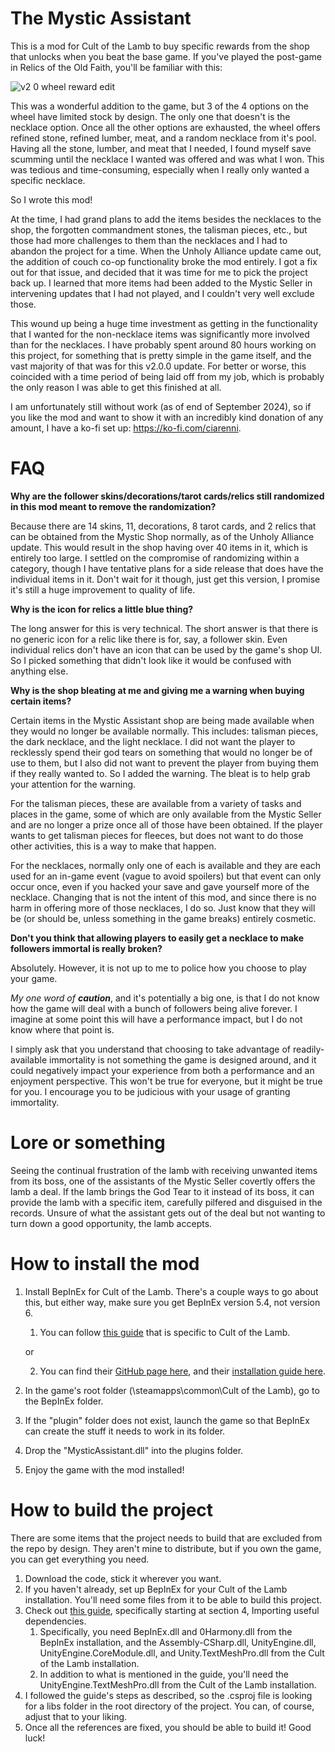 # The Mystic Assistant
This is a mod for Cult of the Lamb to buy specific rewards from the shop that unlocks when you beat the base game.
If you've played the post-game in Relics of the Old Faith, you'll be familiar with this:

![v2 0 wheel reward edit](https://github.com/user-attachments/assets/f2cea9af-34a3-44e3-9edd-b130dda8428a)

This was a wonderful addition to the game, but 3 of the 4 options on the wheel have limited stock by design. The only one that doesn't is the necklace option.
Once all the other options are exhausted, the wheel offers refined stone, refined lumber, meat, and a random necklace from it's pool.
Having all the stone, lumber, and meat that I needed, I found myself save scumming until the necklace I wanted was offered and was what I won.
This was tedious and time-consuming, especially when I really only wanted a specific necklace.

So I wrote this mod!

At the time, I had grand plans to add the items besides the necklaces to the shop, the forgotten commandment stones, the talisman pieces, etc., but those had more challenges to them than the necklaces and I had to abandon the project for a time.
When the Unholy Alliance update came out, the addition of couch co-op functionality broke the mod entirely. I got a fix out for that issue, and decided that it was time for me to pick the project back up.
I learned that more items had been added to the Mystic Seller in intervening updates that I had not played, and I couldn't very well exclude those.

This wound up being a huge time investment as getting in the functionality that I wanted for the non-necklace items was significantly more involved than for the necklaces.
I have probably spent around 80 hours working on this project, for something that is pretty simple in the game itself, and the vast majority of that was for this v2.0.0 update.
For better or worse, this coincided with a time period of being laid off from my job, which is probably the only reason I was able to get this finished at all.

I am unfortunately still without work (as of end of September 2024), so if you like the mod and want to show it with an incredibly kind donation of any amount, I have a ko-fi set up: https://ko-fi.com/ciarenni.

# FAQ

**Why are the follower skins/decorations/tarot cards/relics still randomized in this mod meant to remove the randomization?**

Because there are 14 skins, 11, decorations, 8 tarot cards, and 2 relics that can be obtained from the Mystic Shop normally, as of the Unholy Alliance update. This would result in the shop having over 40 items in it, which is entirely too large. I settled on the compromise of randomizing within a category, though I have tentative plans for a side release that does have the individual items in it. Don't wait for it though, just get this version, I promise it's still a huge improvement to quality of life.

**Why is the icon for relics a little blue thing?**

The long answer for this is very technical. The short answer is that there is no generic icon for a relic like there is for, say, a follower skin. Even individual relics don't have an icon that can be used by the game's shop UI. So I picked something that didn't look like it would be confused with anything else.

**Why is the shop bleating at me and giving me a warning when buying certain items?**

Certain items in the Mystic Assistant shop are being made available when they would no longer be available normally. This includes: talisman pieces, the dark necklace, and the light necklace.
I did not want the player to recklessly spend their god tears on something that would no longer be of use to them, but I also did not want to prevent the player from buying them if they really wanted to.
So I added the warning. The bleat is to help grab your attention for the warning.

For the talisman pieces, these are available from a variety of tasks and places in the game, some of which are only available from the Mystic Seller and are no longer a prize once all of those have been obtained.
If the player wants to get talisman pieces for fleeces, but does not want to do those other activities, this is a way to make that happen.

For the necklaces, normally only one of each is available and they are each used for an in-game event (vague to avoid spoilers) but that event can only occur once, even if you hacked your save and gave yourself more of the necklace.
Changing that is not the intent of this mod, and since there is no harm in offering more of those necklaces, I do so. Just know that they will be (or should be, unless something in the game breaks) entirely cosmetic.

**Don't you think that allowing players to easily get a necklace to make followers immortal is really broken?**

Absolutely. However, it is not up to me to police how you choose to play your game.

*My one word of **caution***, and it's potentially a big one, is that I do not know how the game will deal with a bunch of followers being alive forever. I imagine at some point this will have a performance impact, but I do not know where that point is.

I simply ask that you understand that choosing to take advantage of readily-available immortality is not something the game is designed around, and it could negatively impact your experience from both a performance and an enjoyment perspective. This won't be true for everyone, but it might be true for you. I encourage you to be judicious with your usage of granting immortality.

# Lore or something

Seeing the continual frustration of the lamb with receiving unwanted items from its boss, one of the assistants of the Mystic Seller covertly offers the lamb a deal.
If the lamb brings the God Tear to it instead of its boss, it can provide the lamb with a specific item, carefully pilfered and disguised in the records.
Unsure of what the assistant gets out of the deal but not wanting to turn down a good opportunity, the lamb accepts.

# How to install the mod

1. Install BepInEx for Cult of the Lamb. There's a couple ways to go about this, but either way, make sure you get BepInEx version 5.4, not version 6.
    1. You can follow [this guide](https://pebloop.notion.site/How-to-install-a-mod-aec545cc219e48e29b3d3587ca1cf83e) that is specific to Cult of the Lamb.
    
    or
    
    2. You can find their [GitHub page here](https://github.com/BepInEx/BepInEx/releases), and their [installation guide here](https://docs.bepinex.dev/articles/user_guide/installation/index.html#where-to-download-bepinex).
2. In the game's root folder (\steamapps\common\Cult of the Lamb), go to the BepInEx folder.
3. If the "plugin" folder does not exist, launch the game so that BepInEx can create the stuff it needs to work in its folder.
4. Drop the "MysticAssistant.dll" into the plugins folder.
5. Enjoy the game with the mod installed!

# How to build the project

There are some items that the project needs to build that are excluded from the repo by design. They aren't mine to distribute, but if you own the game, you can get everything you need.

1. Download the code, stick it wherever you want.
2. If you haven't already, set up BepInEx for your Cult of the Lamb installation. You'll need some files from it to be able to build this project.
3. Check out [this guide](https://pebloop.notion.site/Setup-your-environment-7edd198ac4c14bc8b4f44572bf66d761), specifically starting at section 4, Importing useful dependencies.
    1. Specifically, you need BepInEx.dll and 0Harmony.dll from the BepInEx installation, and the Assembly-CSharp.dll, UnityEngine.dll, UnityEngine.CoreModule.dll, and Unity.TextMeshPro.dll from the Cult of the Lamb installation.
    2. In addition to what is mentioned in the guide, you'll need the UnityEngine.TextMeshPro.dll from the Cult of the Lamb installation.
4. I followed the guide's steps as described, so the .csproj file is looking for a libs folder in the root directory of the project. You can, of course, adjust that to your liking.
5. Once all the references are fixed, you should be able to build it! Good luck!
